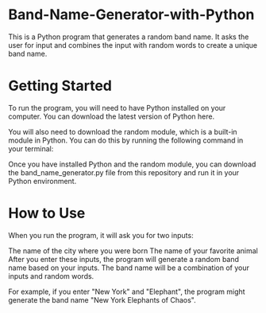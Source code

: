# Band-Name-Generator-with-Python
This is a Python program that generates a random band name. It asks the user for input and combines the input with random words to create a unique band name.

# Getting Started
To run the program, you will need to have Python installed on your computer. You can download the latest version of Python here.

You will also need to download the random module, which is a built-in module in Python. You can do this by running the following command in your terminal:

Once you have installed Python and the random module, you can download the band_name_generator.py file from this repository and run it in your Python environment.

# How to Use
When you run the program, it will ask you for two inputs:

The name of the city where you were born
The name of your favorite animal
After you enter these inputs, the program will generate a random band name based on your inputs. The band name will be a combination of your inputs and random words.

For example, if you enter "New York" and "Elephant", the program might generate the band name "New York Elephants of Chaos".
